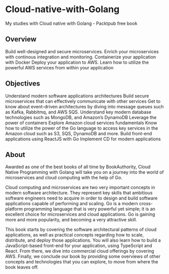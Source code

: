 # Cloud-native-with-Golang
My studies with Cloud native with Golang - Packtpub free book

## Overview
Build well-designed and secure microservices. Enrich your microservices with continous integration and monitoring.
Containerize your application with Docker
Deploy your application to AWS. Learn how to utilize the powerful AWS services from within your application

## Objectives
Understand modern software applications architectures
Build secure microservices that can effectively communicate with other services
Get to know about event-driven architectures by diving into message queues such as Kafka, Rabbitmq, and AWS SQS.
Understand key modern database technologies such as MongoDB, and Amazon’s DynamoDB
Leverage the power of containers
Explore Amazon cloud services fundamentals
Know how to utilize the power of the Go language to access key services in the Amazon cloud such as S3, SQS, DynamoDB and more.
Build front-end applications using ReactJS with Go
Implement CD for modern applications

## About
Awarded as one of the best books of all time by BookAuthority, Cloud Native Programming with Golang will take you on a journey into the world of microservices and cloud computing with the help of Go.

Cloud computing and microservices are two very important concepts in modern software architecture. They represent key skills that ambitious software engineers need to acquire in order to design and build software applications capable of performing and scaling. Go is a modern cross-platform programming language that is very powerful yet simple; it is an excellent choice for microservices and cloud applications. Go is gaining more and more popularity, and becoming a very attractive skill.

This book starts by covering the software architectural patterns of cloud applications, as well as practical concepts regarding how to scale, distribute, and deploy those applications. You will also learn how to build a JavaScript-based front-end for your application, using TypeScript and React. From there, we dive into commercial cloud offerings by covering AWS. Finally, we conclude our book by providing some overviews of other concepts and technologies that you can explore, to move from where the book leaves off.
